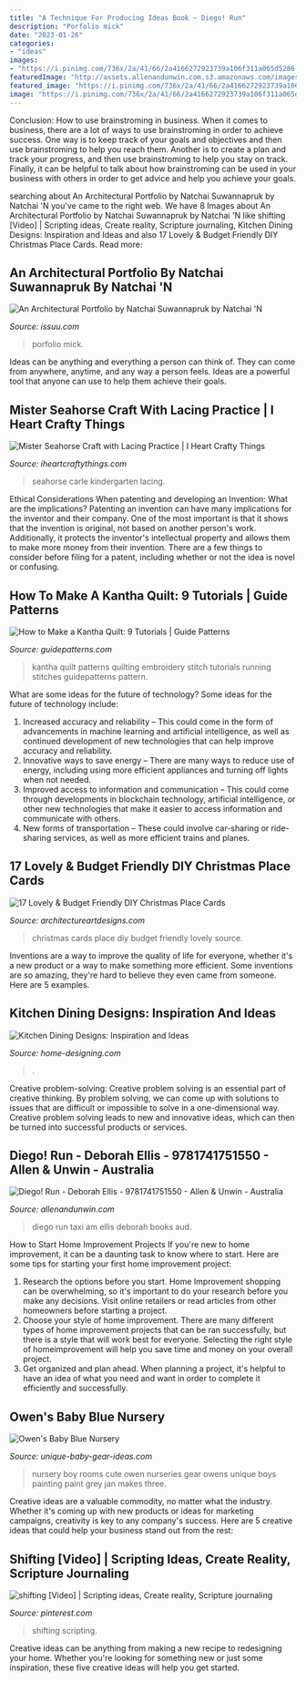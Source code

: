 ```yaml
---
title: "A Technique For Producing Ideas Book ~ Diego! Run"
description: "Porfolio mick"
date: "2023-01-26"
categories:
- "ideas"
images:
- "https://i.pinimg.com/736x/2a/41/66/2a4166272923739a106f311a065d5286.jpg"
featuredImage: "http://assets.allenandunwin.com.s3.amazonaws.com/images/original/9781741751550.jpg"
featured_image: "https://i.pinimg.com/736x/2a/41/66/2a4166272923739a106f311a065d5286.jpg"
image: "https://i.pinimg.com/736x/2a/41/66/2a4166272923739a106f311a065d5286.jpg"
---
```



Conclusion: How to use brainstroming in business.
When it comes to business, there are a lot of ways to use brainstroming in order to achieve success. One way is to keep track of your goals and objectives and then use brainstroming to help you reach them. Another is to create a plan and track your progress, and then use brainstroming to help you stay on track. Finally, it can be helpful to talk about how brainstroming can be used in your business with others in order to get advice and help you achieve your goals.

	

		
searching about An Architectural Portfolio by Natchai Suwannapruk by Natchai &#039;N you've came to the right web. We have 8 Images about An Architectural Portfolio by Natchai Suwannapruk by Natchai &#039;N like shifting [Video] | Scripting ideas, Create reality, Scripture journaling, Kitchen Dining Designs: Inspiration and Ideas and also 17 Lovely &amp; Budget Friendly DIY Christmas Place Cards. Read more:
		
    
## An Architectural Portfolio By Natchai Suwannapruk By Natchai &#039;N

<img loading=lazy src="https://image.isu.pub/140305083758-d7df60afd6ef9a20f6f759b8fd83381a/jpg/page_1.jpg" onerror="this.onerror=null;this.src='https://tse1.mm.bing.net/th?id=OIP.NKe_9MGy4-2WaXg_TyGgRAHaFP&amp;pid=15.1';" alt="An Architectural Portfolio by Natchai Suwannapruk by Natchai &#039;N">

_Source: issuu.com_

>porfolio mick. 

	

Ideas can be anything and everything a person can think of. They can come from anywhere, anytime, and any way a person feels. Ideas are a powerful tool that anyone can use to help them achieve their goals.

    
## Mister Seahorse Craft With Lacing Practice | I Heart Crafty Things

<img loading=lazy src="http://2.bp.blogspot.com/-vOFkSDmQV10/TkqLLsvV_OI/AAAAAAAAF54/X8dFvA9VKtg/s1600/DSC_5027.JPG" onerror="this.onerror=null;this.src='https://tse1.mm.bing.net/th?id=OIP.is0_ZobUnM_QMC0UdhZS4QHaLG&amp;pid=15.1';" alt="Mister Seahorse Craft with Lacing Practice | I Heart Crafty Things">

_Source: iheartcraftythings.com_

>seahorse carle kindergarten lacing. 

	

Ethical Considerations When patenting and developing an Invention: What are the implications?
Patenting an invention can have many implications for the inventor and their company. One of the most important is that it shows that the invention is original, not based on another person's work. Additionally, it protects the inventor's intellectual property and allows them to make more money from their invention. There are a few things to consider before filing for a patent, including whether or not the idea is novel or confusing.

    
## How To Make A Kantha Quilt: 9 Tutorials | Guide Patterns

<img loading=lazy src="https://www.guidepatterns.com/wp-content/uploads/2016/03/Kantha-Quilting.jpg" onerror="this.onerror=null;this.src='https://tse2.mm.bing.net/th?id=OIP.yfo0FnV_xbY7-e9hYqgqEgHaJ4&amp;pid=15.1';" alt="How to Make a Kantha Quilt: 9 Tutorials | Guide Patterns">

_Source: guidepatterns.com_

>kantha quilt patterns quilting embroidery stitch tutorials running stitches guidepatterns pattern. 

	

What are some ideas for the future of technology?
Some ideas for the future of technology include: 
1. Increased accuracy and reliability – This could come in the form of advancements in machine learning and artificial intelligence, as well as continued development of new technologies that can help improve accuracy and reliability. 
2. Innovative ways to save energy – There are many ways to reduce use of energy, including using more efficient appliances and turning off lights when not needed. 
3. Improved access to information and communication – This could come through developments in blockchain technology, artificial intelligence, or other new technologies that make it easier to access information and communicate with others. 
4. New forms of transportation – These could involve car-sharing or ride-sharing services, as well as more efficient trains and planes.

    
## 17 Lovely &amp; Budget Friendly DIY Christmas Place Cards

<img loading=lazy src="https://www.architectureartdesigns.com/wp-content/uploads/2014/12/1443.jpg" onerror="this.onerror=null;this.src='https://tse3.mm.bing.net/th?id=OIP.56eOmqTtlrb5eHvn8USLzAHaLG&amp;pid=15.1';" alt="17 Lovely &amp; Budget Friendly DIY Christmas Place Cards">

_Source: architectureartdesigns.com_

>christmas cards place diy budget friendly lovely source. 

	

Inventions are a way to improve the quality of life for everyone, whether it's a new product or a way to make something more efficient. Some inventions are so amazing, they're hard to believe they even came from someone. Here are 5 examples.

    
## Kitchen Dining Designs: Inspiration And Ideas

<img loading=lazy src="http://cdn.home-designing.com/wp-content/uploads/2012/05/1-modern-walnut-white-kitchen-dining.jpeg" onerror="this.onerror=null;this.src='https://tse1.mm.bing.net/th?id=OIP.3seSqiNCxx3w6lCG-YRW8gHaFf&amp;pid=15.1';" alt="Kitchen Dining Designs: Inspiration and Ideas">

_Source: home-designing.com_

>. 

	

Creative problem-solving:
Creative problem solving is an essential part of creative thinking. By problem solving, we can come up with solutions to issues that are difficult or impossible to solve in a one-dimensional way. Creative problem solving leads to new and innovative ideas, which can then be turned into successful products or services.

    
## Diego! Run - Deborah Ellis - 9781741751550 - Allen &amp; Unwin - Australia

<img loading=lazy src="http://assets.allenandunwin.com.s3.amazonaws.com/images/original/9781741751550.jpg" onerror="this.onerror=null;this.src='https://tse1.mm.bing.net/th?id=OIP.A49s7cMDDoXIjs6gJYOdigHaLH&amp;pid=15.1';" alt="Diego! Run - Deborah Ellis - 9781741751550 - Allen &amp; Unwin - Australia">

_Source: allenandunwin.com_

>diego run taxi am ellis deborah books aud. 

	

How to Start Home Improvement Projects
If you're new to home improvement, it can be a daunting task to know where to start. Here are some tips for starting your first home improvement project: 
1. Research the options before you start. Home Improvement shopping can be overwhelming, so it's important to do your research before you make any decisions. Visit online retailers or read articles from other homeowners before starting a project. 
2. Choose your style of home improvement. There are many different types of home improvement projects that can be ran successfully, but there is a style that will work best for everyone. Selecting the right style of homeimprovement will help you save time and money on your overall project. 
3. Get organized and plan ahead. When planning a project, it's helpful to have an idea of what you need and want in order to complete it efficiently and successfully.

    
## Owen&#039;s Baby Blue Nursery

<img loading=lazy src="https://www.unique-baby-gear-ideas.com/images/owens-baby-blue-nursery-21624524.jpg" onerror="this.onerror=null;this.src='https://tse1.mm.bing.net/th?id=OIP.TCGVxM5XUe_z8WkT9qWuFAHaFl&amp;pid=15.1';" alt="Owen&#039;s Baby Blue Nursery">

_Source: unique-baby-gear-ideas.com_

>nursery boy rooms cute owen nurseries gear owens unique boys painting paint grey jan makes three. 

	

Creative ideas are a valuable commodity, no matter what the industry. Whether it's coming up with new products or ideas for marketing campaigns, creativity is key to any company's success. Here are 5 creative ideas that could help your business stand out from the rest: 

    
## Shifting [Video] | Scripting Ideas, Create Reality, Scripture Journaling

<img loading=lazy src="https://i.pinimg.com/736x/2a/41/66/2a4166272923739a106f311a065d5286.jpg" onerror="this.onerror=null;this.src='https://tse2.mm.bing.net/th?id=OIP.cG9OcmzQe6pgC9h-U_d-oAHaNK&amp;pid=15.1';" alt="shifting [Video] | Scripting ideas, Create reality, Scripture journaling">

_Source: pinterest.com_

>shifting scripting. 

	

Creative ideas can be anything from making a new recipe to redesigning your home. Whether you're looking for something new or just some inspiration, these five creative ideas will help you get started.

